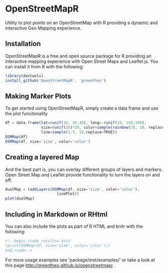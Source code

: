 OpenStreetMapR
==============

Utility to plot points on an OpenStreetMap with R providing a dynamic and interactive Geo Mapping experience.

Installation
-------------

OpenStreetMapR is a free and open source package for R providing an interactive mapping experience with Open Street Maps and Leaflet.js.  You can install it from R with the following:

 
```javascript
library(devtools)
install_github('OpenStreetMapR', 'greentheo')
```


Making Marker Plots
-------------------

To get started using OpenStreetMapR, simply create a data frame and use the plot funcitonality

```javascript
df = data.frame(lat=runif(10, 38,40), long=-runif(10, 104,106), 
                size=runif(10)*20, color=sample(rainbow(3), 10, replace=TRUE),
                line=sample(1:3, 10,replace=TRUE))
OSMMap(df)
OSMMap(df, size='size', color='color')
```

Creating a layered Map
----------------------

And the best part is, you can overlay different groups of layers and markers.  Open Street Map and Leaflet provide functionality to 
turn the layers on and off.

```javascript
dualMap = (addLayers(OSMMap(df, size='size', color='color'),
                       linePlot))
plot(dualMap)
```

Including in Markdown or RHtml
-------------------------------
You can also include the plots as part of R HTML and knitr with the following:

``` html
<!--begin.rcode results='asis'
(print(OSMMap(df, size='size', color='color')))
end.rcode-->
```
 
For more usage examples see 'package/inst/examples/'  or take a look at this page http://greentheo.github.io/openstreetmapr .

